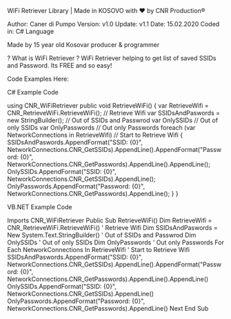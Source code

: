 WiFi Retriever Library | Made in KOSOVO with ❤️ by CNR Production®

Author: Caner di Pumpo
Version: v1.0
Update: v1.1
Date: 15.02.2020
Coded in: C# Language

Made by 15 year old Kosovar producer & programmer

? What is WiFi Retriever ?
WiFi Retriever helping to get list of saved SSIDs and Password. Its FREE and so easy!

Code Examples Here:

C# Example Code

using CNR_WiFiRetriever
public void RetrieveWiFi()
{
    var RetrieveWifi = CNR_RetrieveWiFi.RetrieveWiFi(); // Retrieve Wifi
    var SSIDsAndPaswords = new StringBuilder(); // Out of SSIDs and Passwrod
    var OnlySSIDs // Out of only SSIDs
    var OnlyPasswords // Out only Passwords
    foreach (var NetworkConnections in RetrieveWifi) // Start to Retrieve Wifi
    {
        SSIDsAndPaswords.AppendFormat("SSID: {0}", NetworkConnections.CNR_GetSSIDs).AppendLine().AppendFormat("Password: {0}", NetworkConnections.CNR_GetPasswords).AppendLine().AppendLine();
        OnlySSIDs.AppendFormat("SSID: {0}", NetworkConnections.CNR_GetSSIDs).AppendLine();
        OnlyPasswords.AppendFormat("Password: {0}", NetworkConnections.CNR_GetPasswords).AppendLine();
    }
}


VB.NET Example Code

Imports CNR_WiFiRetriever
  Public Sub RetrieveWiFi()
        Dim RetrieveWifi = CNR_RetrieveWiFi.RetrieveWiFi() ' Retrieve Wifi
        Dim SSIDsAndPaswords = New System.Text.StringBuilder() ' Out of SSIDs and Passwrod
        Dim OnlySSIDs ' Out of only SSIDs
        Dim OnlyPasswords ' Out only Passwords
        For Each NetworkConnections In RetrieveWifi ' Start to Retrieve Wifi
            SSIDsAndPaswords.AppendFormat("SSID: {0}", NetworkConnections.CNR_GetSSIDs).AppendLine().AppendFormat("Password: {0}", NetworkConnections.CNR_GetPasswords).AppendLine().AppendLine()
            OnlySSIDs.AppendFormat("SSID: {0}", NetworkConnections.CNR_GetSSIDs).AppendLine()
            OnlyPasswords.AppendFormat("Password: {0}", NetworkConnections.CNR_GetPasswords).AppendLine()
        Next
    End Sub
